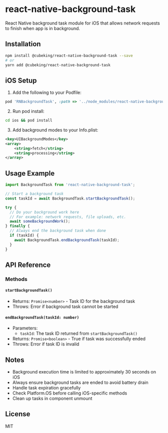 # react-native-background-task

React Native background task module for iOS that allows network requests to finish when app is in background.

## Installation

```bash
npm install @cubeking/react-native-background-task --save
# or
yarn add @cubeking/react-native-background-task
```

## iOS Setup

1. Add the following to your Podfile:
```ruby
pod 'RNBackgroundTask', :path => '../node_modules/react-native-background-task'
```

2. Run pod install:
```bash
cd ios && pod install
```

3. Add background modes to your Info.plist:
```xml
<key>UIBackgroundModes</key>
<array>
    <string>fetch</string>
    <string>processing</string>
</array>
```

## Usage Example

```javascript
import BackgroundTask from 'react-native-background-task';

// Start a background task
const taskId = await BackgroundTask.startBackgroundTask();

try {
  // Do your background work here
  // For example: network requests, file uploads, etc.
  await someBackgroundWork();
} finally {
  // Always end the background task when done
  if (taskId) {
    await BackgroundTask.endBackgroundTask(taskId);
  }
}
```

## API Reference

### Methods

#### `startBackgroundTask()`
- Returns: `Promise<number>` - Task ID for the background task
- Throws: Error if background task cannot be started

#### `endBackgroundTask(taskId: number)`
- Parameters:
  - `taskId`: The task ID returned from `startBackgroundTask()`
- Returns: `Promise<boolean>` - True if task was successfully ended
- Throws: Error if task ID is invalid

## Notes

- Background execution time is limited to approximately 30 seconds on iOS
- Always ensure background tasks are ended to avoid battery drain
- Handle task expiration gracefully
- Check Platform.OS before calling iOS-specific methods
- Clean up tasks in component unmount

## License

MIT
